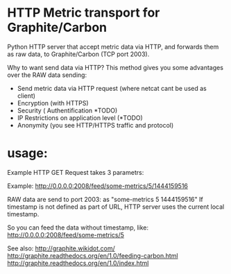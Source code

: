 # HTTP Metric transport for Graphite/Carbon

Python HTTP server that accept metric data via HTTP, and forwards them as raw data, to Graphite/Carbon (TCP port 2003).

Why to want send data via HTTP?
This method gives you some advantages over the RAW data sending:

* Send metric data via HTTP request (where netcat cant be used as client)
* Encryption (with HTTPS)
* Security ( Authentification *TODO)
* IP Restrictions on application level (*TODO)
* Anonymity (you see HTTP/HTTPS traffic and protocol)

# usage:

Example HTTP GET Request takes 3 parametrs:

<metric path> <metric value> <metric timestamp>

Example: http://0.0.0.0:2008/feed/some-metrics/5/1444159516

RAW data are send to port 2003: as "some-metrics 5 1444159516"
If timestamp is not defined as part of URL, HTTP server uses the current local timestamp.

So you can feed the data without timestamp, like:
http://0.0.0.0:2008/feed/some-metrics/5



See also:
http://graphite.wikidot.com/
http://graphite.readthedocs.org/en/1.0/feeding-carbon.html
http://graphite.readthedocs.org/en/1.0/index.html

